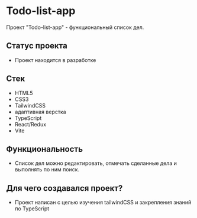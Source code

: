 # Todo-list-app
Проект "Todo-list-app" - функциональный список дел.

## Статус проекта
- Проект находится в разработке

## Стек
- HTML5
- CSS3
- TailwindCSS
- адаптивная верстка
- TypeScript
- React/Redux
- Vite

## Функциональность
- Список дел можно редактировать, отмечать сделанные дела и выполнять по ним поиск.

## Для чего создавался проект?
- Проект написан с целью изучения tailwindCSS и закрепления знаний по TypeScript